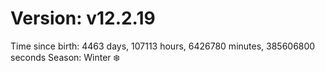 # Version: v12.2.19
Time since birth: 4463 days, 107113 hours, 6426780 minutes, 385606800 seconds
Season: Winter ❄️
